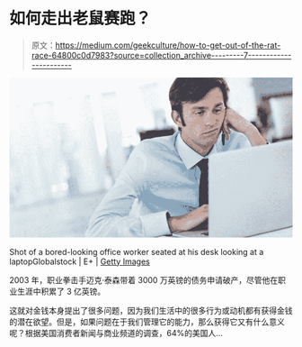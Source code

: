 # 如何走出老鼠赛跑？

> 原文：<https://medium.com/geekculture/how-to-get-out-of-the-rat-race-64800c0d7983?source=collection_archive---------7----------------------->

![](img/b96101534ebe93c1bf3d3509be8e2d0a.png)

Shot of a bored-looking office worker seated at his desk looking at a laptopGlobalstock | E+ | [Getty Images](https://www.cnbc.com/2022/03/22/these-are-the-top-5-most-boring-jobs-according-to-researchers.html)

2003 年，职业拳击手迈克·泰森带着 3000 万英镑的债务申请破产，尽管他在职业生涯中积累了 3 亿英镑。

这就对金钱本身提出了很多问题，因为我们生活中的很多行为或动机都有获得金钱的潜在欲望。但是，如果问题在于我们管理它的能力，那么获得它又有什么意义呢？根据美国消费者新闻与商业频道的调查，64%的美国人…